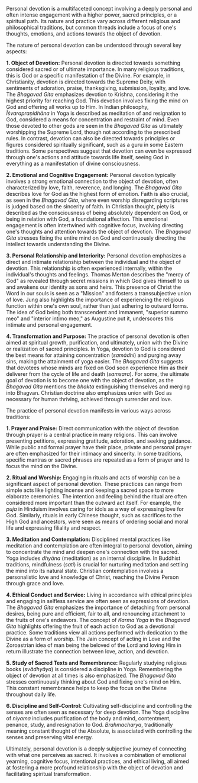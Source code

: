 Personal devotion is a multifaceted concept involving a deeply personal and often intense engagement with a higher power, sacred principles, or a spiritual path. Its nature and practice vary across different religious and philosophical traditions, but common threads include a focus of one's thoughts, emotions, and actions towards the object of devotion.

The nature of personal devotion can be understood through several key aspects:

**1. Object of Devotion:** Personal devotion is directed towards something considered sacred or of ultimate importance. In many religious traditions, this is God or a specific manifestation of the Divine. For example, in Christianity, devotion is directed towards the Supreme Deity, with sentiments of adoration, praise, thanksgiving, submission, loyalty, and love. The _Bhagavad Gita_ emphasizes devotion to Krishna, considering it the highest priority for reaching God. This devotion involves fixing the mind on God and offering all works up to Him. In Indian philosophy, _Īśvarapraṇidhāna_ in Yoga is described as meditation of and resignation to God, considered a means for concentration and restraint of mind. Even those devoted to other gods are seen in the _Bhagavad Gita_ as ultimately worshipping the Supreme Lord, though not according to the prescribed rules. In contrast, devotion can also be directed towards principles or figures considered spiritually significant, such as a guru in some Eastern traditions. Some perspectives suggest that devotion can even be expressed through one's actions and attitude towards life itself, seeing God in everything as a manifestation of divine consciousness.

**2. Emotional and Cognitive Engagement:** Personal devotion typically involves a strong emotional connection to the object of devotion, often characterized by love, faith, reverence, and longing. The _Bhagavad Gita_ describes love for God as the highest form of emotion. Faith is also crucial, as seen in the _Bhagavad Gita_, where even worship disregarding scriptures is judged based on the sincerity of faith. In Christian thought, piety is described as the consciousness of being absolutely dependent on God, or being in relation with God, a foundational affection. This emotional engagement is often intertwined with cognitive focus, involving directing one's thoughts and attention towards the object of devotion. The _Bhagavad Gita_ stresses fixing the entire mind on God and continuously directing the intellect towards understanding the Divine.

**3. Personal Relationship and Interiority:** Personal devotion emphasizes a direct and intimate relationship between the individual and the object of devotion. This relationship is often experienced internally, within the individual's thoughts and feelings. Thomas Merton describes the "mercy of God" as revealed through secret missions in which God gives Himself to us and awakens our identity as sons and heirs. This presence of Christ the Word in our souls is seen as a "Mission" and fosters a transsubjective union of love. Jung also highlights the importance of experiencing the religious function within one's own soul, rather than just adhering to outward forms. The idea of God being both transcendent and immanent, "superior summo meo" and "interior intimo meo," as Augustine put it, underscores this intimate and personal engagement.

**4. Transformation and Purpose:** The practice of personal devotion is often aimed at spiritual growth, purification, and ultimately, union with the Divine or realization of sacred principles. In Yoga, devotion to God is considered the best means for attaining concentration (_samādhi_) and purging away sins, making the attainment of yoga easier. The _Bhagavad Gita_ suggests that devotees whose minds are fixed on God soon experience Him as their deliverer from the cycle of life and death (_samsara_). For some, the ultimate goal of devotion is to become one with the object of devotion, as the _Bhagavad Gita_ mentions the _bhakta_ extinguishing themselves and merging into Bhagvan. Christian doctrine also emphasizes union with God as necessary for human thriving, achieved through surrender and love.

The practice of personal devotion manifests in various ways across traditions:

**1. Prayer and Praise:** Direct communication with the object of devotion through prayer is a central practice in many religions. This can involve presenting petitions, expressing gratitude, adoration, and seeking guidance. While public and formal prayer have their place, private and personal prayer are often emphasized for their intimacy and sincerity. In some traditions, specific mantras or sacred phrases are repeated as a form of prayer and to focus the mind on the Divine.

**2. Ritual and Worship:** Engaging in rituals and acts of worship can be a significant aspect of personal devotion. These practices can range from simple acts like lighting incense and keeping a sacred space to more elaborate ceremonies. The intention and feeling behind the ritual are often considered more important than the outward act itself. For example, the _puja_ in Hinduism involves caring for idols as a way of expressing love for God. Similarly, rituals in early Chinese thought, such as sacrifices to the High God and ancestors, were seen as means of ordering social and moral life and expressing filiality and respect.

**3. Meditation and Contemplation:** Disciplined mental practices like meditation and contemplation are often integral to personal devotion, aiming to concentrate the mind and deepen one's connection with the sacred. Yoga includes _dhyāna_ (meditation) as an internal discipline. In Buddhist traditions, mindfulness (_sati_) is crucial for nurturing meditation and settling the mind into its natural state. Christian contemplation involves a personalistic love and knowledge of Christ, reaching the Divine Person through grace and love.

**4. Ethical Conduct and Service:** Living in accordance with ethical principles and engaging in selfless service are often seen as expressions of devotion. The _Bhagavad Gita_ emphasizes the importance of detaching from personal desires, being pure and efficient, fair to all, and renouncing attachment to the fruits of one's endeavors. The concept of _Karma Yoga_ in the _Bhagavad Gita_ highlights offering the fruit of each action to God as a devotional practice. Some traditions view all actions performed with dedication to the Divine as a form of worship. The Jain concept of acting in Love and the Zoroastrian idea of man being the beloved of the Lord and loving Him in return illustrate the connection between love, action, and devotion.

**5. Study of Sacred Texts and Remembrance:** Regularly studying religious books (_svādhyāya_) is considered a discipline in Yoga. Remembering the object of devotion at all times is also emphasized. The _Bhagavad Gita_ stresses continuously thinking about God and fixing one's mind on Him. This constant remembrance helps to keep the focus on the Divine throughout daily life.

**6. Discipline and Self-Control:** Cultivating self-discipline and controlling the senses are often seen as necessary for deep devotion. The Yoga discipline of _niyama_ includes purification of the body and mind, contentment, penance, study, and resignation to God. _Brahmacharya_, traditionally meaning constant thought of the Absolute, is associated with controlling the senses and preserving vital energy.

Ultimately, personal devotion is a deeply subjective journey of connecting with what one perceives as sacred. It involves a combination of emotional yearning, cognitive focus, intentional practices, and ethical living, all aimed at fostering a more profound relationship with the object of devotion and facilitating spiritual transformation.